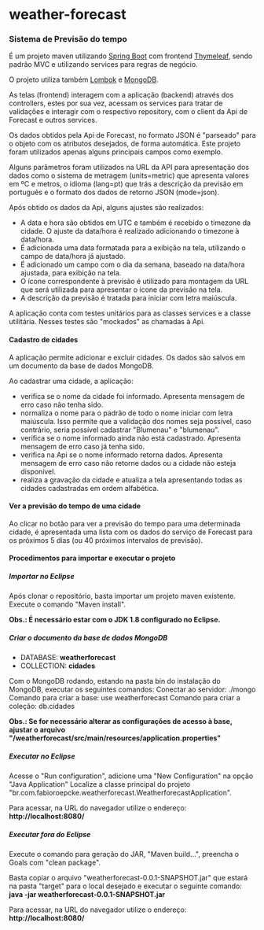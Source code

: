 # weather-forecast

### Sistema de Previsão do tempo

É um projeto maven utilizando [Spring Boot](https://spring.io/projects/spring-boot) com frontend [Thymeleaf](https://www.thymeleaf.org/), sendo padrão MVC e utilizando services para regras de negócio.

O projeto utiliza também [Lombok](https://projectlombok.org/) e [MongoDB](https://www.mongodb.com/).

As telas (frontend) interagem com a aplicação (backend) através dos controllers, estes por sua vez, acessam os services para tratar de validações e interagir com o respectivo repository, com o client da Api de Forecast e outros services.

Os dados obtidos pela Api de Forecast, no formato JSON é "parseado" para o objeto com os atributos desejados, de forma automática. Este projeto foram utilizados apenas alguns principais campos como exemplo.

Alguns parâmetros foram utilizados na URL da API para apresentação dos dados como o sistema de metragem (units=metric) que apresenta valores em ºC e metros, o idioma (lang=pt) que trás a descrição da previsão em português e o formato dos dados de retorno JSON (mode=json).

Após obtido os dados da Api, alguns ajustes são realizados:
- A data e hora são obtidos em UTC e também é recebido o timezone da cidade. O ajuste da data/hora é realizado adicionando o timezone à data/hora.
- É adicionada uma data formatada para a exibição na tela, utilizando o campo de data/hora já ajustado.
- É adicionado um campo com o dia da semana, baseado na data/hora ajustada, para exibição na tela.
- O ícone correspondente à previsão é utilizado para montagem da URL que será utilizada para apresentar o icone da previsão na tela. 
- A descrição da previsão é tratada para iniciar com letra maiúscula.

A aplicação conta com testes unitários para as classes services e a classe utilitária. Nesses testes são "mockados" as chamadas à Api.

#### Cadastro de cidades

A aplicação permite adicionar e excluir cidades. Os dados são salvos em um documento da base de dados MongoDB.

Ao cadastrar uma cidade, a aplicação:
- verifica se o nome da cidade foi informado. Apresenta mensagem de erro caso não tenha sido.
- normaliza o nome para o padrão de todo o nome iniciar com letra maiúscula. Isso permite que a validação dos nomes seja possível, caso contrário, seria possível cadastrar "Blumenau" e "blumenau".
- verifica se o nome informado ainda não está cadastrado. Apresenta mensagem de erro caso já tenha sido.
- verifica na Api se o nome informado retorna dados. Apresenta mensagem de erro caso não retorne dados ou a cidade não esteja disponível.
- realiza a gravação da cidade e atualiza a tela apresentando todas as cidades cadastradas em ordem alfabética.


#### Ver a previsão do tempo de uma cidade

Ao clicar no botão para ver a previsão do tempo para uma determinada cidade, é apresentada uma lista com os dados do serviço de Forecast para os próximos 5 dias (ou 40 próximos intervalos de previsão).

#### Procedimentos para importar e executar o projeto

##### Importar no Eclipse

Após clonar o repositório, basta importar um projeto maven existente.
Execute o comando "Maven install".

**Obs.: É necessário estar com o JDK 1.8 configurado no Eclipse.**

##### Criar o documento da base de dados MongoDB

- DATABASE: **weatherforecast**
- COLLECTION: **cidades**

Com o MongoDB rodando, estando na pasta bin do instalação do MongoDB, executar os seguintes comandos:
Conectar ao servidor: ./mongo
Comando para criar a base: use weatherforecast
Comando para criar a coleção: db.cidades

**Obs.: Se for necessário alterar as configurações de acesso à base, ajustar o arquivo "/weatherforecast/src/main/resources/application.properties"**

##### Executar no Eclipse

Acesse o "Run configuration", adicione uma "New Configuration" na opção "Java Application" 
Localize a classe principal do projeto "br.com.fabioroepcke.weatherforecast.WeatherforecastApplication".

Para acessar, na URL do navegador utilize o endereço: **http://localhost:8080/**

##### Executar fora do Eclipse

Execute o comando para geração do JAR, "Maven build...", preencha o Goals com "clean package".

Basta copiar o arquivo "weatherforecast-0.0.1-SNAPSHOT.jar" que estará na pasta "target" para o local desejado e executar o seguinte comando: **java -jar weatherforecast-0.0.1-SNAPSHOT.jar**

Para acessar, na URL do navegador utilize o endereço: **http://localhost:8080/**
